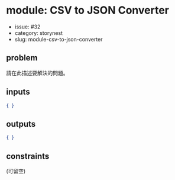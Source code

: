 # module: CSV to JSON Converter

- issue: #32
- category: storynest
- slug: module-csv-to-json-converter

## problem
請在此描述要解決的問題。

## inputs
```json
{ }
```

## outputs
```json
{ }
```

## constraints
(可留空)
